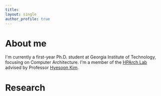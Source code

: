 ```yaml
---
title:
layout: single
author_profile: true
---
```


# About me
I'm currently a first-year Ph.D. student at Georgia Institute of Technology, focusing on Computer Architecture. I'm a member of the [HPArch Lab](http://hparch.gatech.edu/index.html) advised by Professor [Hyesoon Kim](https://www.cc.gatech.edu/~hyesoon/).

# Research

